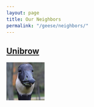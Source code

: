 ```yaml
---
layout: page
title: Our Neighbors
permalink: "/geese/neighbors/"
--- 
```

## [Unibrow](https://ueur.github.io/geese/neighbors/unibrow)
<!-- [![Unibrow](/images/geese/unibrow.jpg 'Unibrow Goose')](https://ueur.github.io/geese/neighbors/unibrow) -->

<!-- <img src="/images/geese/unibrow.jpg" alt="unibrow" width="40%" height="40%" /> -->

<img src="/images/geese/unibrow.jpg" alt="MarineGEO circle logo" style="height: 100px; width:100px;"/>